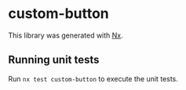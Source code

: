 # custom-button

This library was generated with [Nx](https://nx.dev).

## Running unit tests

Run `nx test custom-button` to execute the unit tests.
